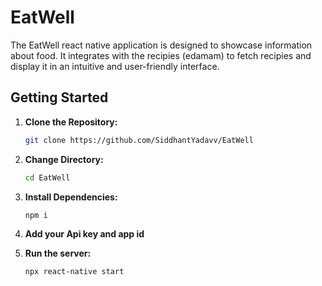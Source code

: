 # EatWell

The EatWell react native application is designed to showcase information about food. It integrates with the recipies (edamam) to fetch recipies and display it in an intuitive and user-friendly interface. 

## Getting Started
1. **Clone the Repository:**
   ```bash
   git clone https://github.com/SiddhantYadavv/EatWell

2. **Change Directory:**
   ```bash
   cd EatWell
   
3. **Install Dependencies:**
   ```bash
   npm i
   
4. **Add your Api key and app id**
  
   
5. **Run the server:**
   ```bash
   npx react-native start

